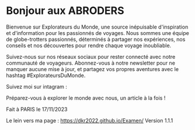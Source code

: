 
# Bonjour aux ABRODERS
Bienvenue sur Explorateurs du Monde, une source inépuisable d'inspiration et d'information pour les passionnés de voyages. Nous sommes une équipe de globe-trotters passionnés, déterminés à partager nos expériences, nos conseils et nos découvertes pour rendre chaque voyage inoubliable.

Suivez-nous sur nos réseaux sociaux pour rester connecté avec notre communauté de voyageurs. Abonnez-vous à notre newsletter pour ne manquer aucune mise à jour, et partagez vos propres aventures avec le hashtag #ExplorateursDuMonde.

Suivez moi sur intagram : [
](https://www.instagram.com/armedooo/)   

Préparez-vous à explorer le monde avec nous, un article à la fois !

Fait à PARIS le 17/11/2023

Le lein vers ma page : [
](https://dkr2022.github.io/Examen/)https://dkr2022.github.io/Examen/
Version 1.1.1

